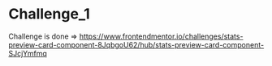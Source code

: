 # Challenge_1
Challenge is done => https://www.frontendmentor.io/challenges/stats-preview-card-component-8JqbgoU62/hub/stats-preview-card-component-SJcjYmfmq
